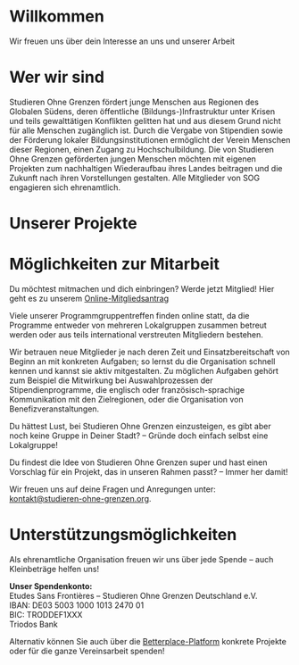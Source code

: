 # Willkommen

Wir freuen uns über dein Interesse an uns und unserer Arbeit

# Wer wir sind

Studieren Ohne Grenzen fördert junge Menschen aus Regionen des Globalen Südens, deren öffentliche (Bildungs-)Infrastruktur unter Krisen und teils gewalttätigen Konflikten gelitten hat und aus diesem Grund nicht für alle Menschen zugänglich ist. Durch die Vergabe von Stipendien sowie der Förderung lokaler Bildungsinstitutionen ermöglicht der Verein Menschen dieser Regionen, einen Zugang zu Hochschulbildung. Die von Studieren Ohne Grenzen geförderten jungen Menschen möchten mit eigenen Projekten zum nachhaltigen Wiederaufbau ihres Landes beitragen und die Zukunft nach ihren Vorstellungen gestalten. Alle Mitglieder von SOG engagieren sich ehrenamtlich.


# Unserer Projekte


# Möglichkeiten zur Mitarbeit  

Du möchtest mitmachen und dich einbringen? Werde jetzt Mitglied! Hier geht es zu unserem [Online-Mitgliedsantrag](https://www.studieren-ohne-grenzen.org/unterstuetzen/mitgliedschaft/beitreten/)

Viele unserer Programmgruppentreffen finden online statt, da die Programme entweder von mehreren Lokalgruppen zusammen betreut werden oder aus teils international verstreuten Mitgliedern bestehen.

Wir betrauen neue Mitglieder je nach deren Zeit und Einsatzbereitschaft von Beginn an mit konkreten Aufgaben; so lernst du die Organisation schnell kennen und kannst sie aktiv mitgestalten. Zu möglichen Aufgaben gehört zum Beispiel die Mitwirkung bei Auswahlprozessen der Stipendienprogramme, die englisch oder französisch-sprachige Kommunikation mit den Zielregionen, oder die Organisation von Benefizveranstaltungen.

Du hättest Lust, bei Studieren Ohne Grenzen einzusteigen, es gibt aber noch keine Gruppe in Deiner Stadt? – Gründe doch einfach selbst eine Lokalgruppe!

Du findest die Idee von Studieren Ohne Grenzen super und hast einen Vorschlag für ein Projekt, das in unseren Rahmen passt? – Immer her damit!

Wir freuen uns auf deine Fragen und Anregungen unter: kontakt@studieren-ohne-grenzen.org.

# Unterstützungsmöglichkeiten  
Als ehrenamtliche Organisation freuen wir uns über jede Spende – auch Kleinbeträge helfen uns!

**Unser Spendenkonto:**    
Etudes Sans Frontières – Studieren Ohne Grenzen Deutschland e.V.  
IBAN: DE03 5003 1000 1013 2470 01  
BIC: TRODDEF1XXX  
Triodos Bank  

Alternativ können Sie auch über die [Betterplace-Platform](https://betterplace.org/de/organisations/490-studieren-ohne-grenzen-deutschland-e-v) konkrete Projekte oder für die ganze Vereinsarbeit spenden!
